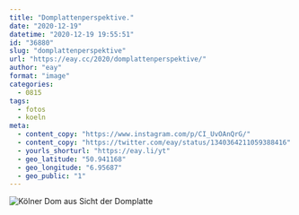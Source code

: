 ```yaml
---
title: "Domplattenperspektive."
date: "2020-12-19"
datetime: "2020-12-19 19:55:51"
id: "36880"
slug: "domplattenperspektive"
url: "https://eay.cc/2020/domplattenperspektive/"
author: "eay"
format: "image"
categories:
  - 0815
tags:
  - fotos
  - koeln
meta:
  - content_copy: "https://www.instagram.com/p/CI_UvOAnQrG/"
  - content_copy: "https://twitter.com/eay/status/1340364211059388416"
  - yourls_shorturl: "https://eay.li/yt"
  - geo_latitude: "50.941168"
  - geo_longitude: "6.95687"
  - geo_public: "1"
---
```


![Kölner Dom aus Sicht der Domplatte](https://eay.cc/uploads/2020/domplattenperspektive.jpeg)
